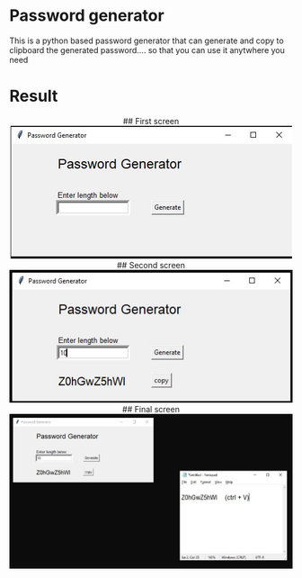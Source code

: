# Password generator
 This is a python based password generator that can generate and copy to clipboard the generated password.... so that you can use it anytwhere you need

# Result 
<p align="center">
    ## First screen <br>
    <img src="First screen.jpg" alt ="First screen"> <br>
    ## Second screen <br>
    <img src="Second screen.jpg" alt ="Second screen"> <br>
    ## Final screen <br>
    <img src="Third screen.jpg" alt ="third screen">
</p>